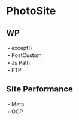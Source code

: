 # PhotoSite  

## WP  
・except()                          　　                                                          
・PostCustom  
・Js Path  
・FTP

## Site Performance
・Meta  
・OGP
